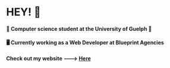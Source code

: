 # HEY! 👋

#### 🏫 Computer science student at the University of Guelph 🍁
#### 🖥 Currently working as a Web Developer at Blueprint Agencies

#### Check out my website ---> [Here](https://jeremythorne.ca)
<!--
**jeremyt123/jeremyt123** is a ✨ _special_ ✨ repository because its `README.md` (this file) appears on your GitHub profile.

Here are some ideas to get you started:

- 🔭 I’m currently working on ...
- 🌱 I’m currently learning ...
- 👯 I’m looking to collaborate on ...
- 🤔 I’m looking for help with ...
- 💬 Ask me about ...
- 📫 How to reach me: ...
- 😄 Pronouns: ...
- ⚡ Fun fact: ...
-->
